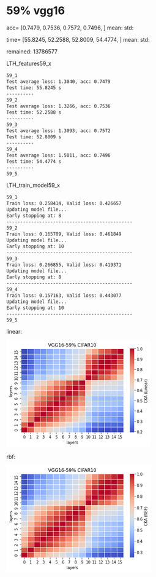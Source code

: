 # 59% vgg16
acc= [0.7479, 0.7536, 0.7572, 0.7496, ] mean: std:

time= [55.8245, 52.2588, 52.8009, 54.4774, ] mean: std: 

remained: 13786577

LTH_features59_x
```
59_1
Test average loss: 1.3040, acc: 0.7479
Test time: 55.8245 s
----------
59_2
Test average loss: 1.3266, acc: 0.7536
Test time: 52.2588 s
----------
59_3
Test average loss: 1.3093, acc: 0.7572
Test time: 52.8009 s
----------
59_4
Test average loss: 1.5011, acc: 0.7496
Test time: 54.4774 s
----------
59_5

```

LTH_train_model59_x
```
59_1
Train loss: 0.258414, Valid loss: 0.426657
Updating model file...
Early stopping at: 8
----------------------------------------------
59_2
Train loss: 0.165709, Valid loss: 0.461849
Updating model file...
Early stopping at: 10
----------------------------------------------
59_3
Train loss: 0.266855, Valid loss: 0.419371
Updating model file...
Early stopping at: 8
----------------------------------------------
59_4
Train loss: 0.157163, Valid loss: 0.443077
Updating model file...
Early stopping at: 10
----------------------------------------------
59_5

```

linear:

![lth59linear](lth59linear.png)

rbf:

![lth59rbf](lth59rbf.png)
